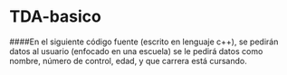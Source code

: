 # TDA-basico

####En el siguiente código fuente (escrito en lenguaje c++), se pedirán datos al usuario (enfocado en una escuela) se le pedirá datos como nombre, número de control, edad, y que carrera está cursando.
